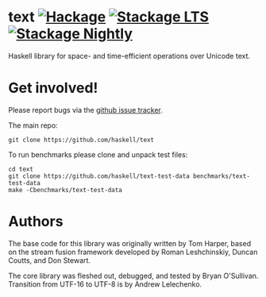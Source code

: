 # text [![Hackage](http://img.shields.io/hackage/v/text.svg)](https://hackage.haskell.org/package/text) [![Stackage LTS](http://stackage.org/package/text/badge/lts)](http://stackage.org/lts/package/text) [![Stackage Nightly](http://stackage.org/package/text/badge/nightly)](http://stackage.org/nightly/package/text)

Haskell library for space- and time-efficient operations over Unicode text.

# Get involved!

Please report bugs via the
[github issue tracker](https://github.com/haskell/text/issues).

The main repo:

```
git clone https://github.com/haskell/text
```

To run benchmarks please clone and unpack test files:

```
cd text
git clone https://github.com/haskell/text-test-data benchmarks/text-test-data
make -Cbenchmarks/text-test-data
```

# Authors

The base code for this library was originally written by Tom Harper,
based on the stream fusion framework developed by Roman Leshchinskiy,
Duncan Coutts, and Don Stewart.

The core library was fleshed out, debugged, and tested by Bryan
O'Sullivan. Transition from UTF-16 to UTF-8 is by Andrew Lelechenko.
